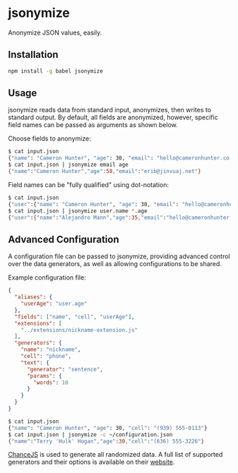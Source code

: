 # jsonymize
Anonymize JSON values, easily.

## Installation
```bash
npm install -g babel jsonymize
```

## Usage
jsonymize reads data from standard input, anonymizes, then writes to
standard output. By default, all fields are anonymized, however, specific field
names can be passed as arguments as shown below.

Choose fields to anonymize:
```bash
$ cat input.json
{"name": "Cameron Hunter", "age": 30, "email": "hello@cameronhunter.co.uk"}
$ cat input.json | jsonymize email age
{"name":"Cameron Hunter","age":58,"email":"erib@jinvuaj.net"}
```

Field names can be "fully qualified" using dot-notation:
```bash
$ cat input.json
{"user":{"name": "Cameron Hunter", "age": 30, "email": "hello@cameronhunter.co.uk"}}
$ cat input.json | jsonymize user.name *.age
{"user":{"name":"Alejandro Mann","age":35,"email":"hello@cameronhunter.co.uk"}}
```

## Advanced Configuration
A configuration file can be passed to jsonymize, providing advanced control
over the data generators, as well as allowing configurations to be shared.

Example configuration file:
```json
{
  "aliases": {
    "userAge": "user.age"
  },
  "fields": ["name", "cell", "userAge"],
  "extensions": [
    "../extensions/nickname-extension.js"
  ],
  "generators": {
    "name": "nickname",
    "cell": "phone",
    "text": {
      "generator": "sentence",
      "params": {
        "words": 10
      }
    }
  }
}
```

```bash
$ cat input.json
{"name": "Cameron Hunter", "age": 30, "cell": "(939) 555-0113"}
$ cat input.json | jsonymize -c ~/configuration.json
{"name":"Terry 'Hulk' Hogan","age":30,"cell":"(636) 555-3226"}
```

[ChanceJS](https://github.com/victorquinn/chancejs) is used to generate all
randomized data. A full list of supported generators and their options is
available on their [website](http://chancejs.com).
